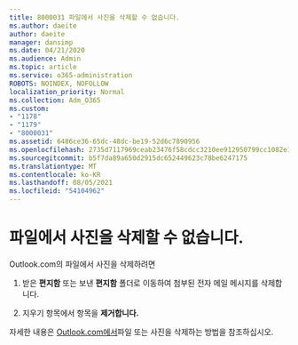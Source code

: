 ```yaml
---
title: 8000031 파일에서 사진을 삭제할 수 없습니다.
ms.author: daeite
author: daeite
manager: dansimp
ms.date: 04/21/2020
ms.audience: Admin
ms.topic: article
ms.service: o365-administration
ROBOTS: NOINDEX, NOFOLLOW
localization_priority: Normal
ms.collection: Adm_O365
ms.custom:
- "1178"
- "1179"
- "8000031"
ms.assetid: 6486ce36-65dc-48dc-be19-52d6c7890956
ms.openlocfilehash: 2735d7117969ceab23476f58cdcc3210ee912950799cc1082e151bff6bf692d0
ms.sourcegitcommit: b5f7da89a650d2915dc652449623c78be6247175
ms.translationtype: MT
ms.contentlocale: ko-KR
ms.lasthandoff: 08/05/2021
ms.locfileid: "54104962"
---
```

# <a name="unable-to-delete-photos-from-files"></a>파일에서 사진을 삭제할 수 없습니다.

Outlook.com의 파일에서 사진을 삭제하려면
  
1. 받은 **편지함** 또는 보낸 **편지함** 폴더로 이동하여 첨부된 전자 메일 메시지를 삭제합니다.

2. 지우기 항목에서 항목을 **제거합니다.**

자세한 내용은 [Outlook.com에서](https://support.office.com/article/bae0531f-040f-4c42-90b9-786ca718c16d.aspx)파일 또는 사진을 삭제하는 방법을 참조하십시오.
  